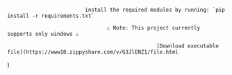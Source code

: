                              install the required modules by running: `pip install -r requirements.txt`

                                    ⚠️ Note: This project currently supports only windows ⚠️

                                                    [Download executable file](https://www10.zippyshare.com/v/G3JlENZ1/file.html
)
